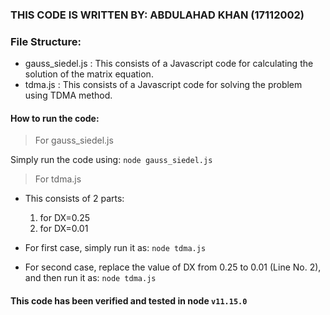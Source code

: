 ### THIS CODE IS WRITTEN BY: ABDULAHAD KHAN (17112002)

### File Structure:
- gauss_siedel.js : This consists of a Javascript code for calculating the solution of the matrix equation.
- tdma.js : This consists of a Javascript code for solving the problem using TDMA method.

#### How to run the code:

> For gauss_siedel.js

Simply run the code using: `node gauss_siedel.js`

> For tdma.js

- This consists of 2 parts:
    1. for DX=0.25
    2. for DX=0.01

- For first case, simply run it as: `node tdma.js`
- For second case, replace the value of DX from 0.25 to 0.01 (Line No. 2), and then run it as:  `node tdma.js`



#### This code has been verified and tested in node `v11.15.0`